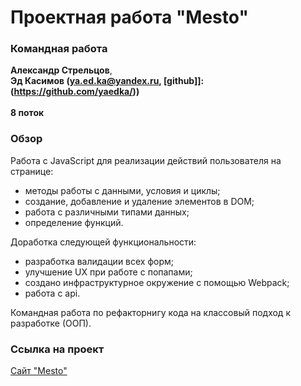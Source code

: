 # Проектная работа "Mesto"

### Командная работа

**Александр Стрельцов**,<br/>
**Эд Касимов (ya.ed.ka@yandex.ru, [github]]: (https://github.com/yaedka/))**<br/>
<br/>
**8 поток**

### Обзор

Работа с JavaScript для реализации действий пользователя на странице:

- методы работы с данными, условия и циклы;
- создание, добавление и удаление элементов в DOM;
- работа с различными типами данных;
- определение функций.

Доработка следующей функциональности:

- разработка валидации всех форм;
- улучшение UX при работе с попапами;
- создано инфраструктурное окружение с помощью Webpack;
- работа с api.

Командная работа по рефакторнигу кода на классовый подход к разработке (ООП).

### Ссылка на проект

[Сайт "Mesto"](https://alexanderstreltsov.github.io/mesto-project/)
